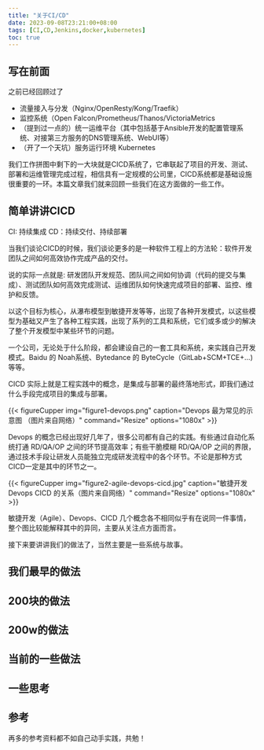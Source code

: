 ```yaml
---
title: "关于CI/CD"
date: 2023-09-08T23:21:00+08:00
tags: [CI,CD,Jenkins,docker,kubernetes]
toc: true
---
```


## 写在前面

之前已经回顾过了
* 流量接入与分发（Nginx/OpenResty/Kong/Traefik）
* 监控系统（Open Falcon/Prometheus/Thanos/VictoriaMetrics
* （提到过一点的）统一运维平台（其中包括基于Ansible开发的配置管理系统、对接第三方服务的DNS管理系统、WebUI等）
* （开了一个天坑）服务运行环境 Kubernetes

我们工作拼图中剩下的一大块就是CICD系统了，它串联起了项目的开发、测试、部署和运维管理完成过程，相信具有一定规模的公司里，CICD系统都是基础设施很重要的一环。本篇文章我们就来回顾一些我们在这方面做的一些工作。

## 简单讲讲CICD

CI: 持续集成
CD：持续交付、持续部署

当我们谈论CICD的时候，我们谈论更多的是一种软件工程上的方法轮：软件开发团队之间如何高效协作完成产品的交付。

说的实际一点就是: 研发团队开发规范、团队间之间如何协调（代码的提交与集成）、测试团队如何高效完成测试、运维团队如何快速完成项目的部署、监控、维护和反馈。

以这个目标为核心，从瀑布模型到敏捷开发等等，出现了各种开发模式，以这些模型为基础又产生了各种工程实践，出现了系列的工具和系统，它们或多或少的解决了整个开发模型中某些环节的问题。

一个公司，无论处于什么阶段，都会建设自己的一套工具和系统，来实践自己开发模式。Baidu 的 Noah系统、Bytedance 的 ByteCycle（GitLab+SCM+TCE+...) 等等。

CICD 实际上就是工程实践中的概念，是集成与部署的最终落地形式，即我们通过什么手段完成项目的集成与部署。


{{< figureCupper
img="figure1-devops.png"
caption="Devops 最为常见的示意图 （图片来自网络）"
command="Resize"
options="1080x" >}}

Devops 的概念已经出现好几年了，很多公司都有自己的实践。有些通过自动化系统打通 RD/QA/OP 之间的环节提高效率；有些干脆模糊 RD/QA/OP 之间的界限，通过技术手段让研发人员能独立完成研发流程中的各个环节。不论是那种方式CICD一定是其中的环节之一。

{{< figureCupper
img="figure2-agile-devops-cicd.jpg"
caption="敏捷开发 Devops CICD 的关系（图片来自网络）"
command="Resize"
options="1080x" >}}

敏捷开发（Agile）、Devops、CICD 几个概念各不相同似乎有在说同一件事情，整个图比较能解释其中的异同，主要从关注点方面而言。

接下来要讲讲我们的做法了，当然主要是一些系统与故事。

## 我们最早的做法

## 200块的做法

## 200w的做法

## 当前的一些做法

## 一些思考

## 参考

再多的参考资料都不如自己动手实践，共勉！


